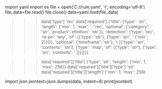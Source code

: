import yaml
import os
file = open('C://rule.yaml', 'r', encoding='utf-8')
file_data=file.read()
file.close()
data=yaml.load(file_data)


>>> data['type']
'rec'
>>> data['required']
{'title': {'type': 'str', 'length': {'min': 1, 'max':
': 'rec', 'optional': {'category': 'str', 'product':
efinition': 'str'}}, 'detection': {'type': 'rec', 're
pe': 'any', 'of': [{'type': 'str'}, {'type': 'arr', '
 {'min': 2}}]}}, 'optional': {'timeframe': 'str'}, 'r
 [{'type': 'arr', 'contents': 'str'}, {'type': 'map',
'of': [{'type': 'str'}, {'type': 'arr', 'contents': '
]}}]}}}

>>> data['required']['title']
{'type': 'str', 'length': {'min': 1, 'max': 256}}
>>> data['required']['title']['type']
'str'
>>> data['required']['title']['length']
{'min': 1, 'max': 256}


import json
jsontext=json.dumps(data, indent=4)
print(jsontext)
